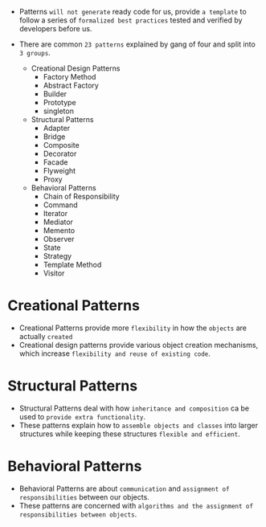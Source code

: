 * Patterns `will not generate` ready code for us, provide `a template` to follow a series of `formalized best practices` tested and verified by developers before us.

* There are common `23 patterns` explained by gang of four and split into `3 groups`.
    * Creational Design Patterns 
      * Factory Method
      * Abstract Factory
      * Builder
      * Prototype
      * singleton
    * Structural Patterns
      * Adapter
      * Bridge
      * Composite
      * Decorator
      * Facade
      * Flyweight
      * Proxy 
    * Behavioral Patterns
      * Chain of Responsibility
      * Command
      * Iterator
      * Mediator
      * Memento
      * Observer
      * State
      * Strategy
      * Template Method
      * Visitor

# Creational Patterns

* Creational Patterns provide more `flexibility` in how the `objects` are actually `created`
* Creational design patterns provide various object creation mechanisms, which increase `flexibility and reuse of existing code`.

# Structural Patterns

* Structural Patterns deal with how `inheritance and composition` ca be used to `provide extra functionality`.
* These patterns explain how to `assemble objects and classes` into larger structures while keeping these structures `flexible and efficient`.

# Behavioral Patterns

* Behavioral Patterns are about `communication` and `assignment of responsibilities` between our objects.
* These patterns are concerned with `algorithms and the assignment of responsibilities between objects`.

